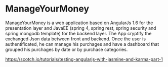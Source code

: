 # ManageYourMoney


ManageYourMoney is a web application based on AngularJs 1.6 for the 
presentation layer and JavaEE (spring 4, spring rest, spring security and spring mongodb template) for
the backend layer.
The App cryptify the exchanged Json data between front and backend.
Once the user is authentificated, he can manage his purchages and have
a dashboard that grouped his purchages by date or by purchase categories.

https://scotch.io/tutorials/testing-angularjs-with-jasmine-and-karma-part-1

